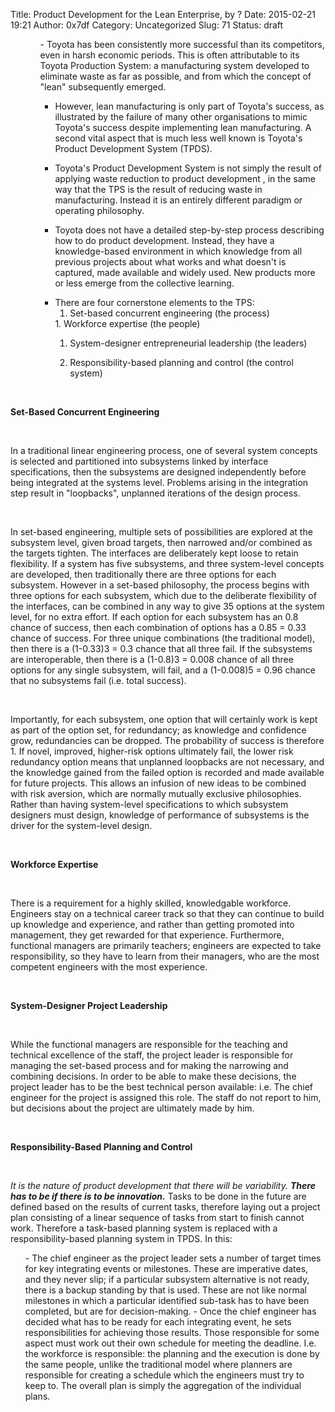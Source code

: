 Title: Product Development for the Lean Enterprise, by ?
Date: 2015-02-21 19:21
Author: 0x7df
Category: Uncategorized
Slug: 71
Status: draft

<ul>
<ul>
-   Toyota has been consistently more successful than its competitors,
    even in harsh economic periods. This is often attributable to its
    Toyota Production System: a manufacturing system developed to
    eliminate waste as far as possible, and from which the concept of
    "lean" subsequently emerged.

-   However, lean manufacturing is only part of Toyota's success, as
    illustrated by the failure of many other organisations to mimic
    Toyota's success despite implementing lean manufacturing. A second
    vital aspect that is much less well known is Toyota's Product
    Development System (TPDS).

-   Toyota's Product Development System is not simply the result of
    applying waste reduction to product development , in the same way
    that the TPS is the result of reducing waste in manufacturing.
    Instead it is an entirely different paradigm or operating
    philosophy.
-   Toyota does not have a detailed step-by-step process describing how
    to do product development. Instead, they have a knowledge-based
    environment in which knowledge from all previous projects about what
    works and what doesn't is captured, made available and widely used.
    New products more or less emerge from the collective learning.

<ul>
<li>
There are four cornerstone elements to the TPS:

1.  Set-based concurrent engineering (the process)

</li>
1.  Workforce expertise (the people)

1.  System-designer entrepreneurial leadership (the leaders)

1.  Responsibility-based planning and control (the control system)

</ul>
</ul>
</ul>
 

**Set-Based Concurrent Engineering**

 

In a traditional linear engineering process, one of several system
concepts is selected and partitioned into subsystems linked by interface
specifications, then the subsystems are designed independently before
being integrated at the systems level. Problems arising in the
integration step result in "loopbacks", unplanned iterations of the
design process.

 

In set-based engineering, multiple sets of possibilities are explored at
the subsystem level, given broad targets, then narrowed and/or combined
as the targets tighten. The interfaces are deliberately kept loose to
retain flexibility. If a system has five subsystems, and three
system-level concepts are developed, then traditionally there are three
options for each subsystem. However in a set-based philosophy, the
process begins with three options for each subsystem, which due to the
deliberate flexibility of the interfaces, can be combined in any way to
give 35 options at the system level, for no extra effort. If each option
for each subsystem has an 0.8 chance of success, then each combination
of options has a 0.85 = 0.33 chance of success. For three unique
combinations (the traditional model), then there is a (1-0.33)3 = 0.3
chance that all three fail. If the subsystems are interoperable, then
there is a (1-0.8)3 = 0.008 chance of all three options for any single
subsystem, will fail, and a (1-0.008)5 = 0.96 chance that no subsystems
fail (i.e. total success).

 

Importantly, for each subsystem, one option that will certainly work is
kept as part of the option set, for redundancy; as knowledge and
confidence grow, redundancies can be dropped. The probability of success
is therefore 1. If novel, improved, higher-risk options ultimately fail,
the lower risk redundancy option means that unplanned loopbacks are not
necessary, and the knowledge gained from the failed option is recorded
and made available for future projects. This allows an infusion of new
ideas to be combined with risk aversion, which are normally mutually
exclusive philosophies. Rather than having system-level specifications
to which subsystem designers must design, knowledge of performance of
subsystems is the driver for the system-level design.

 

**Workforce Expertise**

 

There is a requirement for a highly skilled, knowledgable workforce.
Engineers stay on a technical career track so that they can continue to
build up knowledge and experience, and rather than getting promoted into
management, they get rewarded for that experience. Furthermore,
functional managers are primarily teachers; engineers are expected to
take responsibility, so they have to learn from their managers, who are
the most competent engineers with the most experience.

 

**System-Designer Project Leadership**

 

While the functional managers are responsible for the teaching and
technical excellence of the staff, the project leader is responsible for
managing the set-based process and for making the narrowing and
combining decisions. In order to be able to make these decisions, the
project leader has to be the best technical person available: i.e. The
chief engineer for the project is assigned this role. The staff do not
report to him, but decisions about the project are ultimately made by
him.

 

**Responsibility-Based Planning and Control**

 

*It is the nature of product development that there will be
variability.* ***There has to be if there is to be innovation.*** Tasks
to be done in the future are defined based on the results of current
tasks, therefore laying out a project plan consisting of a linear
sequence of tasks from start to finish cannot work. Therefore a
task-based planning system is replaced with a responsibility-based
planning system in TPDS. In this:

<ul>
-   The chief engineer as the project leader sets a number of target
    times for key integrating events or milestones. These are imperative
    dates, and they never slip; if a particular subsystem alternative is
    not ready, there is a backup standing by that is used. These are not
    like normal milestones in which a particular identified sub-task has
    to have been completed, but are for decision-making.
-   Once the chief engineer has decided what has to be ready for each
    integrating event, he sets responsibilities for achieving those
    results. Those responsible for some aspect must work out their own
    schedule for meeting the deadline. I.e. the workforce is
    responsible: the planning and the execution is done by the same
    people, unlike the traditional model where planners are responsible
    for creating a schedule which the engineers must try to keep to. The
    overall plan is simply the aggregation of the individual plans.

</ul>

